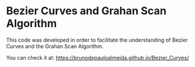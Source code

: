 # Bezier Curves and Grahan Scan Algorithm

This code was developed in order to facilitate the understanding of Bezier Curves and the Grahan Scan Algorithm.

You can check it at: https://brunodepauloalmeida.github.io/Bezier_Curves/
